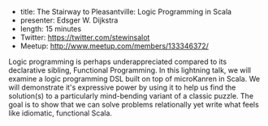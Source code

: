 * title: The Stairway to Pleasantville: Logic Programming in Scala
* presenter: Edsger W. Dijkstra
* length: 15 minutes
* Twitter: https://twitter.com/stewinsalot
* Meetup: http://www.meetup.com/members/133346372/

Logic programming is perhaps underappreciated compared to its
declarative sibling, Functional Programming. In this lightning talk,
we will examine a logic programming DSL built on top of microKanren in
Scala. We will demonstrate it's expressive power by using it to help
us find the solution(s) to a particularly mind-bending variant of a
classic puzzle. The goal is to show that we can solve problems
relationally yet write what feels like idiomatic, functional Scala.
